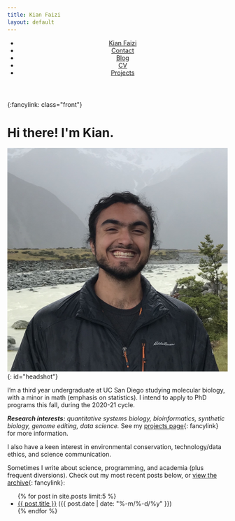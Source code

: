 ```yaml
---
title: Kian Faizi
layout: default
---
```

<header>
    <nav>
        <ul>
            <li><a href="/" class="active">Kian Faizi</a></li>
            <li><a href="/contact.html">Contact</a></li>
            <li><a href="/blog.html">Blog</a></li>
            <li><a href="/cv.html">CV</a></li>
            <li><a href="/projects.html">Projects</a></li>
        </ul>
    </nav>
</header>

{:fancylink: class="front"}

# Hi there! I'm Kian.

![aoraki-headshot](/assets/headshot_web.jpg){: id="headshot"}

I’m a third year undergraduate at UC San Diego studying molecular biology, with a minor in math (emphasis on statistics). I intend to apply to PhD programs this fall, during the 2020-21 cycle.

_**Research interests:** quantitative systems biology, bioinformatics, synthetic biology, genome editing, data science._ See my [projects page]{: fancylink} for more information.

I also have a keen interest in environmental conservation, technology/data ethics, and science communication.

Sometimes I write about science, programming, and academia (plus frequent diversions). Check out my most recent posts below, or [view the archive]{: fancylink}:

<ul>
  {% for post in site.posts limit:5 %}
    <li>
      <a href="{{ post.url }}">{{ post.title }}</a> <span id="post-date">({{ post.date | date: "%-m/%-d/%y" }})</span>
    </li>
  {% endfor %}
</ul>

[projects page]: /projects.html
[view the archive]: /blog.html
